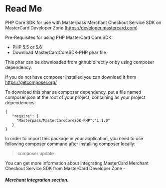 # Read Me

PHP Core SDK for use with Masterpass Merchant Checkout Service SDK on MasterCard Developer Zone (https://developer.mastercard.com) 

Pre-Requisites for using PHP MasterCard Core SDK:

 *  PHP 5.5 or 5.6
 *  Download MasterCardCoreSDK-PHP phar file
 
 This phar can be downloaded from github directly or by using composer dependency.
 
 If you do not have composer installed you can download it from https://getcomposer.org/
 
 To download this phar as composer dependency, put a file named composer.json at the root of your project, containing as your project dependencies:
 ```
 {
    "require": {
      "Masterpass/MasterCardCoreSDK-PHP":"1.1.0"
    }
 }
```

In order to import this package in your application, you need to use following composer command after installing composer locally:

> composer update

You can get more information about integrating MasterCard Merchant Checkout Service SDK from MasterCard Developer Zone - 
##### Merchant Integration section. 